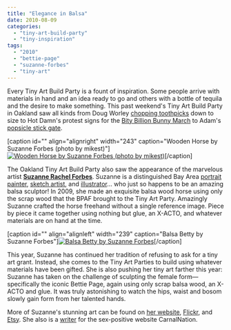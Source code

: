 ```yaml
---
title: "Elegance in Balsa"
date: 2010-08-09
categories: 
  - "tiny-art-build-party"
  - "tiny-inspiration"
tags: 
  - "2010"
  - "bettie-page"
  - "suzanne-forbes"
  - "tiny-art"
---
```


Every Tiny Art Build Party is a fount of inspiration. Some people arrive with materials in hand and an idea ready to go and others with a bottle of tequila and the desire to make something. This past weekend's Tiny Art Build Party in Oakland saw all kinds from Doug Worley [chopping toothpicks](https://www.flickr.com/photos/headlouse/4876306380/) down to size to Hot Damn's protest signs for the [Bity Billion Bunny March](https://www.flickr.com/photos/headlouse/4875696649/) to Adam's [popsicle stick gate](https://www.flickr.com/photos/headlouse/4876305306/).

\[caption id="" align="alignright" width="243" caption="Wooden Horse by Suzanne Forbes (photo by mikest)"\][![Wooden Horse by Suzanne Forbes (photo by mikest)](/images/3909440653_9c6b9ce1f5.jpg "Wooden Horse by Suzanne Forbes (photo by mikest)")](https://www.flickr.com/photos/mikest/3909440653/in/pool-1215242@N23/)\[/caption\]

The Oakland Tiny Art Build Party also saw the appearance of the marvelous artist [**Suzanne Rachel Forbes**](https://www.suzanneforbes.com/). Suzanne is a distinguished Bay Area [portrait painter](https://www.suzanneforbes.com/portraits/paintings/paintings.html), [sketch artist](https://www.suzanneforbes.com/portraits/sketches/sketches.html), and [illustrator](https://www.suzanneforbes.com/commercial/index.html)… who just so happens to be an amazing balsa sculptor! In 2009, she made an exquisite balsa wood horse using only the scrap wood that the BPAF brought to the Tiny Art Party. Amazingly Suzanne crafted the horse freehand without a single reference image. Piece by piece it came together using nothing but glue, an X-ACTO, and whatever materials are on hand at the time.

\[caption id="" align="alignleft" width="239" caption="Balsa Betty by Suzanne Forbes"\][![Balsa Betty by Suzanne Forbes](/images/4875697615_9dc857c77d.jpg "Balsa Betty by Suzanne Forbes")](https://www.flickr.com/photos/headlouse/4875697615/sizes/l/in/photostream/)\[/caption\]

This year, Suzanne has continued her tradition of refusing to ask for a tiny art grant. Instead, she comes to the Tiny Art Parties to build using whatever materials have been gifted. She is also pushing her tiny art farther this year: Suzanne has taken on the challenge of sculpting the female form—specifically the iconic Bettie Page, again using only scrap balsa wood, an X-ACTO and glue. It was truly astonishing to watch the hips, waist and bosom slowly gain form from her talented hands.

More of Suzanne's stunning art can be found on [her website](https://www.suzanneforbes.com/ "Suzanne Forbes portraiture & illustration"), [Flickr](https://www.flickr.com/photos/32609854@N00/ "Suzanne Forbes, Flickr"), and [Etsy](https://www.etsy.com/shop/slurkgirl "Suzanne Forbes, Etsy"). She also is a [writer](https://carnalnation.com/users/suzanne-rachel-forbes) for the sex-positive website CarnalNation.
